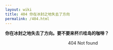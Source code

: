 ```yaml
---
layout: wiki
title: 404 你在冰封之地失去了方向
permalink: /404.html
---
```


**你在冰封之地失去了方向。要不要来杯爪哇岛的咖啡？**

<center>
 404 Not found
<center/>